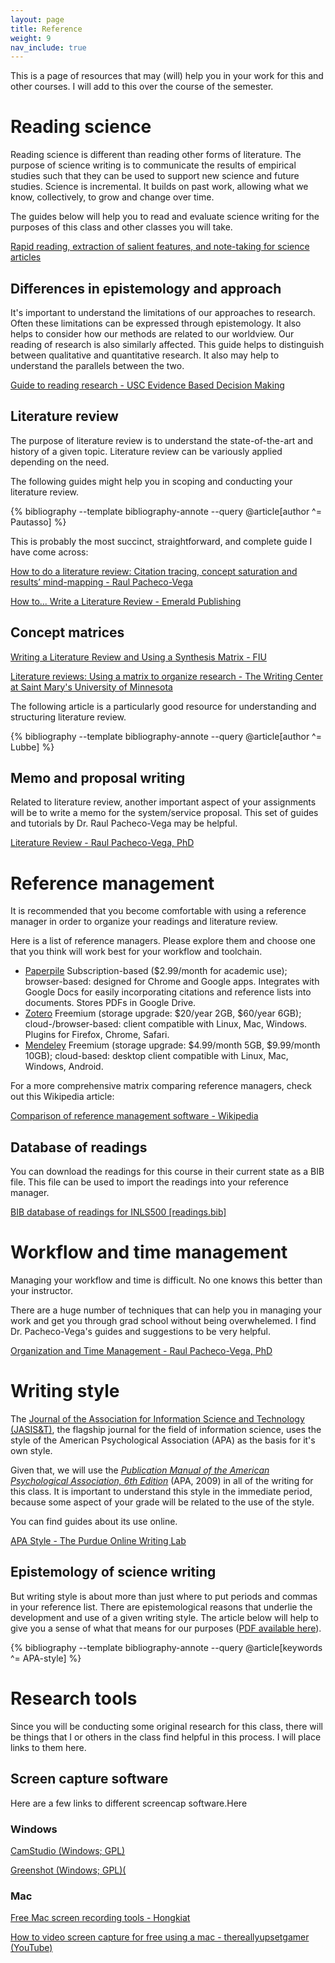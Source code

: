 ```yaml
---
layout: page
title: Reference
weight: 9
nav_include: true
---
```


This is a page of resources that may (will) help you in your work for this and other courses. 
I will add to this over the course of the semester. 

# Reading science

Reading science is different than reading other forms of literature. 
The purpose of science writing is to communicate the results of empirical studies such that they can be used to support new science and future studies. 
Science is incremental. 
It builds on past work, allowing what we know, collectively, to grow and change over time. 

The guides below will help you to read and evaluate science writing for the purposes of this class and other classes you will take. 

<a target="_blank" href="./rapid-reading">Rapid reading, extraction of salient features, and note-taking for science articles</a>

## Differences in epistemology and approach

It's important to understand the limitations of our approaches to research. 
Often these limitations can be expressed through epistemology. 
It also helps to consider how our methods are related to our worldview. 
Our reading of research is also similarly affected. 
This guide helps to distinguish between qualitative and quantitative research. 
It also may help to understand the parallels between the two. 

<a target="_blank" href="./files/guide-to-reading-research.pdf">Guide to reading research - USC Evidence Based Decision Making</a>

## Literature review

The purpose of literature review is to understand the state-of-the-art and history of a given topic. 
Literature review can be variously applied depending on the need. 

The following guides might help you in scoping and conducting your literature review.

{% bibliography --template bibliography-annote --query @article[author ^= Pautasso] %}

This is probably the most succinct, straightforward, and complete guide I have come across: 

<a target="_blank" href="http://www.raulpacheco.org/2016/06/how-to-do-a-literature-review-citation-tracing-concept-saturation-and-results-mind-mapping/">How to do a literature review: Citation tracing, concept saturation and results’ mind-mapping - Raul Pacheco-Vega</a>

<a target="_blank" href="./files/emerald-lit-review-infographic.pdf">How to... Write a Literature Review - Emerald Publishing</a>

## Concept matrices

<a target="_blank" href="https://writingcenter.fiu.edu/resources/synthesis-matrix-2.pdf">Writing a Literature Review and Using a Synthesis Matrix - FIU</a>

<a target="_blank" href="http://www2.smumn.edu/deptpages/tcwritingcenter/forms_of_writing/litrevmatrix_tc.pdf">Literature reviews: Using a matrix to organize research - The Writing Center at Saint Mary's University of Minnesota</a>

The following article is a particularly good resource for understanding and structuring literature review.

{% bibliography --template bibliography-annote --query @article[author ^= Lubbe] %}

## Memo and proposal writing

Related to literature review, another important aspect of your assignments will be to write a memo for the system/service proposal. 
This set of guides and tutorials by Dr. Raul Pacheco-Vega may be helpful. 

<a target="_blank" href="http://www.raulpacheco.org/resources/literature-reviews/">Literature Review - Raul Pacheco-Vega, PhD</a>

# Reference management

It is recommended that you become comfortable with using a reference manager in order to organize your readings and literature review. 

Here is a list of reference managers. 
Please explore them and choose one that you think will work best for your workflow and toolchain. 

  - <a target="_blank" href="http://paperpile.com">Paperpile</a> Subscription-based ($2.99/month for academic use); browser-based: designed for Chrome and Google apps. Integrates with Google Docs for easily incorporating citations and reference lists into documents. Stores PDFs in Google Drive. 
  - <a target="_blank" href="https://www.zotero.org/">Zotero</a> Freemium (storage upgrade: $20/year 2GB, $60/year 6GB); cloud-/browser-based: client compatible with Linux, Mac, Windows. Plugins for Firefox, Chrome, Safari.
  - <a target="_blank" href="http://www.mendeley.com">Mendeley</a> Freemium (storage upgrade: $4.99/month 5GB, $9.99/month 10GB); cloud-based: desktop client compatible with Linux, Mac, Windows, Android.

For a more comprehensive matrix comparing reference managers, check out this Wikipedia article:

<a target="_blank" href="https://en.wikipedia.org/wiki/Comparison_of_reference_management_software">Comparison of reference management software - Wikipedia</a>

## Database of readings

You can download the readings for this course in their current state as a BIB file. This file can be used to import the readings into your reference manager. 

<a target="_blank" href="./files/inls500-readings.bib">BIB database of readings for INLS500 [readings.bib]</a>

# Workflow and time management

Managing your workflow and time is difficult. 
No one knows this better than your instructor. 

There are a huge number of techniques that can help you in managing your work and get you through grad school without being overwhelemed. 
I find Dr. Pacheco-Vega's guides and suggestions to be very helpful. 

<a target="_blank" href="http://www.raulpacheco.org/resources/organization-and-time-management/">Organization and Time Management - Raul Pacheco-Vega, PhD</a>

# Writing style

The <a target="_blank" href="http://onlinelibrary.wiley.com/journal/10.1002/(ISSN)2330-1643;jsessionid=15EB4081160D59A1716249BAFF1D4EAA.f04t03">Journal of the Association for Information Science and Technology (JASIS&T)</a>, the flagship journal for the field of information science, uses the style of the American Psychological Association (APA) as the basis for it's own style. 

Given that, we will use the <a target="_blank" href="https://www.amazon.com/Publication-Manual-American-Psychological-Association/dp/1433805618/ref=sr_1_1?ie=UTF8&qid=1473617254&sr=8-1&keywords=apa+manual+6th+edition">*Publication Manual of the American Psychological Association, 6th Edition*</a> (APA, 2009) in all of the writing for this class. 
It is important to understand this style in the immediate period, because some aspect of your grade will be related to the use of the style. 

You can find guides about its use online. 

<a target="_blank" href="https://owl.english.purdue.edu/owl/section/2/10/">APA Style - The Purdue Online Writing Lab</a>

## Epistemology of science writing

But writing style is about more than just where to put periods and commas in your reference list. 
There are epistemological reasons that underlie the development and use of a given writing style. 
The article below will help to give you a sense of what that means for our purposes (<a target="_blank" href="http://www.unm.edu/~wac/History-Legacy/Fall2005/LanguagePsychology.pdf">PDF available here</a>).

{% bibliography --template bibliography-annote --query @article[keywords ^= APA-style] %}

# Research tools

Since you will be conducting some original research for this class, there will be things that I or others in the class find helpful in this process. 
I will place links to them here. 

## Screen capture software

Here are a few links to different screencap software.Here

### Windows
<a target="_blank" href="I will place links to them here. ">CamStudio (Windows; GPL)</a>

<a target="_blank" href="http://getgreenshot.org/">Greenshot (Windows; GPL)(</a>

### Mac

<a target="_blank" href="http://www.hongkiat.com/blog/free-mac-screen-recording-tools/">Free Mac screen recording tools - Hongkiat</a>

<a target="_blank" href="https://www.youtube.com/watch?v=Fnuqk76uPk8">How to video screen capture for free using a mac - thereallyupsetgamer (YouTube)</a>


